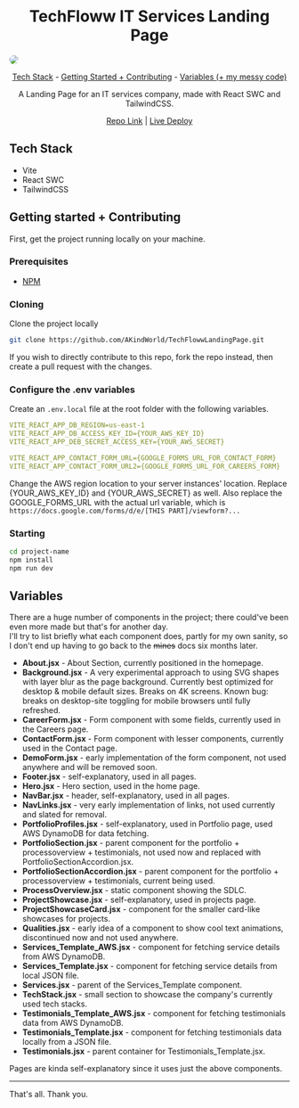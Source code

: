                      
<h1 align="center" style="font-weight: bold;">TechFloww IT Services Landing Page</h1>

<img src="https://github.com/user-attachments/assets/779112e9-4189-415b-aa9b-897b583e0282" style="border-radius:12px">

<p align="center">
<a href="#tech">Tech Stack</a>
  <span> - </span>
<a href="#started">Getting Started + Contributing</a>
  <span> - </span>
<a href="#variables">Variables (+ my messy code)</a>
</p>


<p align="center">A Landing Page for an IT services company, made with React SWC and TailwindCSS.</p>


<p align="center">
<a href="https://github.com/AKindWorld/TechFlowwLandingPage">Repo Link</a>
  <span> | </span>
<a href="https://techfloww-landing.vercel.app">Live Deploy</a>
</p>
 
<h2 id="tech">Tech Stack</h2>

- Vite
- React SWC
- TailwindCSS
 
<h2 id="started">Getting started + Contributing</h2>

First, get the project running locally on your machine.
 
<h3>Prerequisites</h3>

- [NPM](https://docs.npmjs.com/cli/v9/configuring-npm/install)
 
<h3>Cloning</h3>

Clone the project locally

```bash
git clone https://github.com/AKindWorld/TechFlowwLandingPage.git
```

If you wish to directly contribute to this repo, fork the repo instead, then create a pull request with the changes.
 
<h3>Configure the .env variables</h2>

Create an `.env.local` file at the root folder with the following variables.

```yaml
VITE_REACT_APP_DB_REGION=us-east-1
VITE_REACT_APP_DB_ACCESS_KEY_ID={YOUR_AWS_KEY_ID}
VITE_REACT_APP_DEB_SECRET_ACCESS_KEY={YOUR_AWS_SECRET}

VITE_REACT_APP_CONTACT_FORM_URL={GOOGLE_FORMS_URL_FOR_CONTACT_FORM}
VITE_REACT_APP_CONTACT_FORM_URL2={GOOGLE_FORMS_URL_FOR_CAREERS_FORM}

```
Change the AWS region location to your server instances' location. Replace {YOUR_AWS_KEY_ID} and {YOUR_AWS_SECRET} as well.
Also replace the GOOGLE_FORMS_URL with the actual url variable, which is `https://docs.google.com/forms/d/e/[THIS PART]/viewform?...`

<h3>Starting</h3>

```bash
cd project-name
npm install
npm run dev
```
 
<h2 id="variables">Variables</h2>

There are a huge number of components in the project; there could've been even more made but that's for another day.
<br>
I'll try to list briefly what each component does, partly for my own sanity, so I don't end up having to go back to the ~~mines~~ docs six months later.

- **About.jsx** - About Section, currently positioned in the homepage.
- **Background.jsx** - A very experimental approach to using SVG shapes with layer blur as the page background. Currently best optimized for desktop & mobile default sizes. Breaks on 4K screens. Known bug: breaks on desktop-site toggling for mobile browsers until fully refreshed.
- **CareerForm.jsx** - Form component with some fields, currently used in the Careers page.
- **ContactForm.jsx** - Form component with lesser components, currently used in the Contact page.
- **DemoForm.jsx** - early implementation of the form component, not used anywhere and will be removed soon.
- **Footer.jsx** - self-explanatory, used in all pages.
- **Hero.jsx** - Hero section, used in the home page.
- **NavBar.jsx** - header, self-explanatory, used in all pages.
- **NavLinks.jsx** - very early implementation of links, not used currently and slated for removal.
- **PortfolioProfiles.jsx** - self-explanatory, used in Portfolio page, used AWS DynamoDB for data fetching.
- **PortfolioSection.jsx** - parent component for the portfolio + processoverview + testimonials, not used now and replaced with PortfolioSectionAccordion.jsx.
- **PortfolioSectionAccordion.jsx** - parent component for the portfolio + processoverview + testimonials, current being used.
- **ProcessOverview.jsx** - static component showing the SDLC.
- **ProjectShowcase.jsx** - self-explanatory, used in projects page.
- **ProjectShowcaseCard.jsx** - component for the smaller card-like showcases for projects.
- **Qualities.jsx** - early idea of a component to show cool text animations, discontinued now and not used anywhere.
- **Services_Template_AWS.jsx** - component for fetching service details from AWS DynamoDB.
- **Services_Template.jsx** - component for fetching service details from local JSON file.
- **Services.jsx** - parent of the Services_Template component.
- **TechStack.jsx** - small section to showcase the company's currently used tech stacks.
- **Testimonials_Template_AWS.jsx** - component for fetching testimonials data from AWS DynamoDB.
- **Testimonials_Template.jsx** - component for fetching testimonials data locally from a JSON file.
- **Testimonials.jsx** - parent container for Testimonials_Template.jsx.

Pages are kinda self-explanatory since it uses just the above components.

---

That's all. Thank you.
